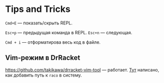# Tips and Tricks
`Cmd+E` — показать/скрыть REPL.

`Esc+p` — предыдущая команда в REPL. `Esc+n` — следующая.

`Cmd + i` — отформатирова весь код в файле.

## Vim-режим в DrRacket
https://github.com/takikawa/drracket-vim-tool — работает. [Тут](https://docs.racket-lang.org/pollen/Installation.html) написано, как добавить путь к `raco` в систему.
